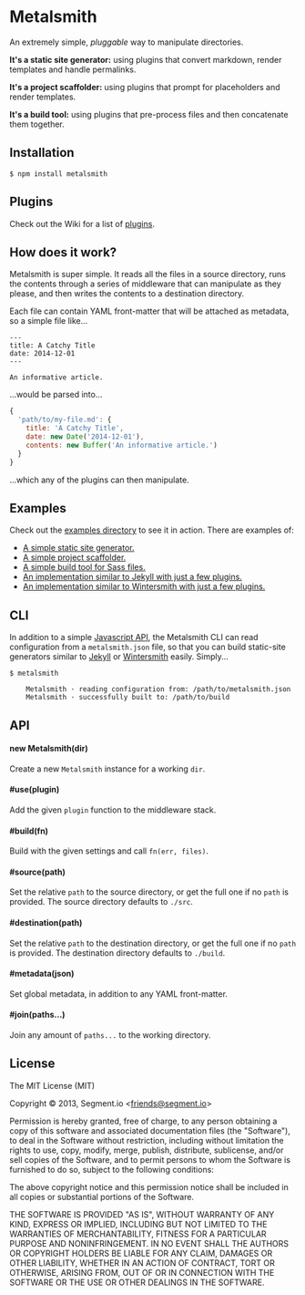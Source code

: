 
# Metalsmith

  An extremely simple, _pluggable_ way to manipulate directories.

  **It's a static site generator:** using plugins that convert markdown, render templates and handle permalinks.

  **It's a project scaffolder:** using plugins that prompt for placeholders and render templates.

  **It's a build tool:** using plugins that pre-process files and then concatenate them together.

## Installation

    $ npm install metalsmith

## Plugins

  Check out the Wiki for a list of [plugins]().

## How does it work?

  Metalsmith is super simple. It reads all the files in a source directory, runs the contents through a series of middleware that can manipulate as they please, and then writes the contents to a destination directory.

  Each file can contain YAML front-matter that will be attached as metadata, so a simple file like...

    ---
    title: A Catchy Title
    date: 2014-12-01
    ---
    
    An informative article.
  
  ...would be parsed into...

```js
{
  'path/to/my-file.md': {
    title: 'A Catchy Title',
    date: new Date('2014-12-01'),
    contents: new Buffer('An informative article.')
  }
}
```

  ...which any of the plugins can then manipulate.

## Examples

  Check out the [examples directory](examples) to see it in action. There are examples of:

  - [A simple static site generator.](examples/static-site)
  - [A simple project scaffolder.](examples/project-scaffolder)
  - [A simple build tool for Sass files.](examples/build-tool)
  - [An implementation similar to Jekyll with just a few plugins.](examples/jekyll)
  - [An implementation similar to Wintersmith with just a few plugins.](examples/wintersmith)

## CLI

  In addition to a simple [Javascript API](#api), the Metalsmith CLI can read configuration from a `metalsmith.json` file, so that you can build static-site generators similar to [Jekyll](jekyllrb.com) or [Wintersmith](wintersmith.io) easily. Simply...

    $ metalsmith
      
        Metalsmith · reading configuration from: /path/to/metalsmith.json
        Metalsmith · successfully built to: /path/to/build

## API

#### new Metalsmith(dir)

  Create a new `Metalsmith` instance for a working `dir`.

#### #use(plugin)

  Add the given `plugin` function to the middleware stack.

#### #build(fn)

  Build with the given settings and call `fn(err, files)`.

#### #source(path)

  Set the relative `path` to the source directory, or get the full one if no `path` is provided. The source directory defaults to `./src`.

#### #destination(path)

  Set the relative `path` to the destination directory, or get the full one if no `path` is provided. The destination directory defaults to `./build`.

#### #metadata(json)

  Set global metadata, in addition to any YAML front-matter.

#### #join(paths...)
 
  Join any amount of `paths...` to the working directory.

## License

  The MIT License (MIT)

  Copyright &copy; 2013, Segment.io \<friends@segment.io\>

  Permission is hereby granted, free of charge, to any person obtaining a copy of this software and associated documentation files (the "Software"), to deal in the Software without restriction, including without limitation the rights to use, copy, modify, merge, publish, distribute, sublicense, and/or sell copies of the Software, and to permit persons to whom the Software is furnished to do so, subject to the following conditions:

  The above copyright notice and this permission notice shall be included in all copies or substantial portions of the Software.

  THE SOFTWARE IS PROVIDED "AS IS", WITHOUT WARRANTY OF ANY KIND, EXPRESS OR IMPLIED, INCLUDING BUT NOT LIMITED TO THE WARRANTIES OF MERCHANTABILITY, FITNESS FOR A PARTICULAR PURPOSE AND NONINFRINGEMENT. IN NO EVENT SHALL THE AUTHORS OR COPYRIGHT HOLDERS BE LIABLE FOR ANY CLAIM, DAMAGES OR OTHER LIABILITY, WHETHER IN AN ACTION OF CONTRACT, TORT OR OTHERWISE, ARISING FROM, OUT OF OR IN CONNECTION WITH THE SOFTWARE OR THE USE OR OTHER DEALINGS IN THE SOFTWARE.